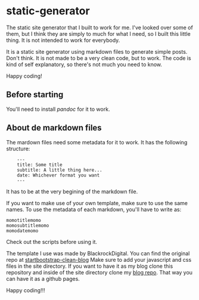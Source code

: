 # static-generator
The static site generator that I built to work for me.
I've looked over some of them, but I think they are simply to much for what I need, so I built this little thing. It is not intended to work for everybody.

It is a static site generator using markdown files to generate simple posts. Don't think. It is not made to be a very clean code, but to work.
The code is kind of self explanatory, so there's not much you need to know.

Happy coding!

## Before starting

You'll need to install *pandoc* for it to work.

## About de markdown files

The mardown files need some metadata for it to work. It has the following structure:
```
	---
	title: Some title
	subtitle: A little thing here...
	date: Whichever format you want
	---
```

It has to be at the very begining of the markdown file.

If you want to make use of your own template, make sure to use the same names. To use the metadata of each markdown, you'll have to write as:

```
momotitlemomo
momosubtitlemomo
momodatemomo
```

Check out the scripts before using it.

The template I use was made by BlackrockDigital. You can find the original repo at [startbootstrap-clean-blog](https://github.com/BlackrockDigital/startbootstrap-clean-blog)
Make sure to add your javascript and css files in the site directory. If you want to have it as my blog clone this repository and inside of the site directory clone my [blog repo](https://github.com/jlrg1992/blog.git). That way you can have it as a github pages.

Happy coding!!!
